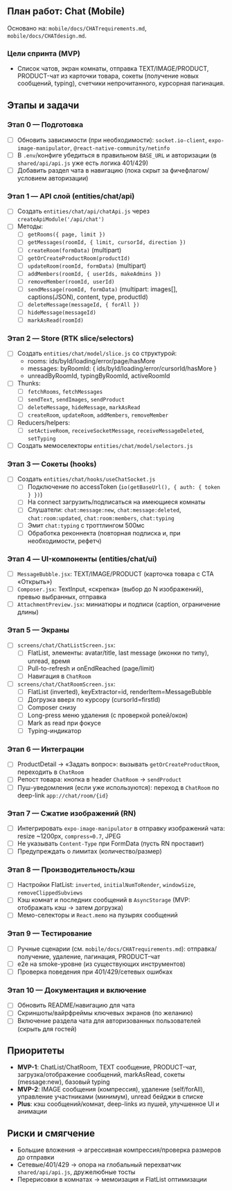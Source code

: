 ## План работ: Chat (Mobile)

Основано на: `mobile/docs/CHATrequirements.md`, `mobile/docs/CHATdesign.md`.

### Цели спринта (MVP)
- Список чатов, экран комнаты, отправка TEXT/IMAGE/PRODUCT, PRODUCT-чат из карточки товара, сокеты (получение новых сообщений, typing), счетчики непрочитанного, курсорная пагинация.

## Этапы и задачи

### Этап 0 — Подготовка
- [ ] Обновить зависимости (при необходимости): `socket.io-client`, `expo-image-manipulator`, `@react-native-community/netinfo`
- [ ] В `.env`/конфиге убедиться в правильном `BASE_URL` и авторизации (в `shared/api/api.js` уже есть логика 401/429)
- [ ] Добавить раздел чата в навигацию (пока скрыт за фичефлагом/условием авторизации)

### Этап 1 — API слой (entities/chat/api)
- [ ] Создать `entities/chat/api/chatApi.js` через `createApiModule('/api/chat')`
- [ ] Методы:
  - [ ] `getRooms({ page, limit })`
  - [ ] `getMessages(roomId, { limit, cursorId, direction })`
  - [ ] `createRoom(formData)` (multipart)
  - [ ] `getOrCreateProductRoom(productId)`
  - [ ] `updateRoom(roomId, formData)` (multipart)
  - [ ] `addMembers(roomId, { userIds, makeAdmins })`
  - [ ] `removeMember(roomId, userId)`
  - [ ] `sendMessage(roomId, formData)` (multipart: images[], captions(JSON), content, type, productId)
  - [ ] `deleteMessage(messageId, { forAll })`
  - [ ] `hideMessage(messageId)`
  - [ ] `markAsRead(roomId)`

### Этап 2 — Store (RTK slice/selectors)
- [ ] Создать `entities/chat/model/slice.js` со структурой:
  - rooms: ids/byId/loading/error/page/hasMore
  - messages: byRoomId: { ids/byId/loading/error/cursorId/hasMore }
  - unreadByRoomId, typingByRoomId, activeRoomId
- [ ] Thunks:
  - [ ] `fetchRooms`, `fetchMessages`
  - [ ] `sendText`, `sendImages`, `sendProduct`
  - [ ] `deleteMessage`, `hideMessage`, `markAsRead`
  - [ ] `createRoom`, `updateRoom`, `addMembers`, `removeMember`
- [ ] Reducers/helpers:
  - [ ] `setActiveRoom`, `receiveSocketMessage`, `receiveMessageDeleted`, `setTyping`
- [ ] Создать мемоселекторы `entities/chat/model/selectors.js`

### Этап 3 — Сокеты (hooks)
- [ ] Создать `entities/chat/hooks/useChatSocket.js`
  - [ ] Подключение по accessToken (`io(getBaseUrl(), { auth: { token } })`)
  - [ ] На connect загрузить/подписаться на имеющиеся комнаты
  - [ ] Слушатели: `chat:message:new`, `chat:message:deleted`, `chat:room:updated`, `chat:room:members`, `chat:typing`
  - [ ] Эмит `chat:typing` с троттлингом 500мс
  - [ ] Обработка реконнекта (повторная подписка и, при необходимости, рефетч)

### Этап 4 — UI-компоненты (entities/chat/ui)
- [ ] `MessageBubble.jsx`: TEXT/IMAGE/PRODUCT (карточка товара с CTA «Открыть»)
- [ ] `Composer.jsx`: TextInput, «скрепка» (выбор до N изображений), превью выбранных, отправка
- [ ] `AttachmentPreview.jsx`: миниатюры и подписи (caption, ограничение длины)

### Этап 5 — Экраны
- [ ] `screens/chat/ChatListScreen.jsx`:
  - [ ] FlatList, элементы: avatar/title, last message (иконки по типу), unread, время
  - [ ] Pull-to-refresh и onEndReached (page/limit)
  - [ ] Навигация в `ChatRoom`
- [ ] `screens/chat/ChatRoomScreen.jsx`:
  - [ ] FlatList (inverted), keyExtractor=id, renderItem=MessageBubble
  - [ ] Догрузка вверх по курсору (cursorId=firstId)
  - [ ] Composer снизу
  - [ ] Long-press меню удаления (с проверкой ролей/окон)
  - [ ] Mark as read при фокусе
  - [ ] Typing-индикатор

### Этап 6 — Интеграции
- [ ] ProductDetail → «Задать вопрос»: вызывать `getOrCreateProductRoom`, переходить в `ChatRoom`
- [ ] Репост товара: кнопка в header `ChatRoom` → `sendProduct`
- [ ] Пуш-уведомления (если уже используются): переход в `ChatRoom` по deep-link `app://chat/room/{id}`

### Этап 7 — Сжатие изображений (RN)
- [ ] Интегрировать `expo-image-manipulator` в отправку изображений чата: resize ~1200px, `compress≈0.7`, JPEG
- [ ] Не указывать `Content-Type` при FormData (пусть RN проставит)
- [ ] Предупреждать о лимитах (количество/размер)

### Этап 8 — Производительность/кэш
- [ ] Настройки FlatList: `inverted`, `initialNumToRender`, `windowSize`, `removeClippedSubviews`
- [ ] Кэш комнат и последних сообщений в `AsyncStorage` (MVP: отображать кэш → затем догрузка)
- [ ] Мемо-селекторы и `React.memo` на пузырях сообщений

### Этап 9 — Тестирование
- [ ] Ручные сценарии (см. `mobile/docs/CHATrequirements.md`): отправка/получение, удаление, пагинация, PRODUCT-чат
- [ ] e2e на smoke-уровне (из существующих инструментов)
- [ ] Проверка поведения при 401/429/сетевых ошибках

### Этап 10 — Документация и включение
- [ ] Обновить README/навигацию для чата
- [ ] Скриншоты/вайрфреймы ключевых экранов (по желанию)
- [ ] Включение раздела чата для авторизованных пользователей (скрыть для гостей)

## Приоритеты
- **MVP-1**: ChatList/ChatRoom, TEXT сообщение, PRODUCT-чат, загрузка/отображение сообщений, markAsRead, сокеты (message:new), базовый typing
- **MVP-2**: IMAGE сообщения (компрессия), удаление (self/forAll), управление участниками (минимум), unread бейджи в списке
- **Plus**: кэш сообщений/комнат, deep-links из пушей, улучшенное UI и анимации

## Риски и смягчение
- Большие вложения → агрессивная компрессия/проверка размеров до отправки
- Сетевые/401/429 → опора на глобальный перехватчик `shared/api/api.js`, дружелюбные тосты
- Перерисовки в комнатах → мемоизация и FlatList оптимизации

